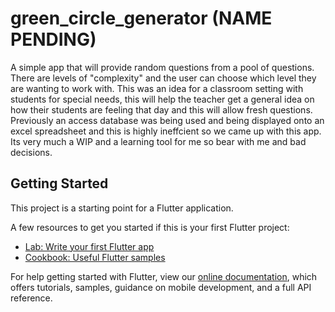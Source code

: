 # green_circle_generator (NAME PENDING)

A simple app that will provide random questions from a pool of questions. There are levels of "complexity" and the user can choose which level they are wanting to work with. This was an idea for a classroom setting with students for special needs, this will help the teacher get a general idea on how their students are feeling that day and this will allow fresh questions. 
Previously an access database was being used and being displayed onto an excel spreadsheet and this is highly ineffcient so we came up with this app. 
Its very much a WIP and a learning tool for me so bear with me and bad decisions. 

## Getting Started

This project is a starting point for a Flutter application.

A few resources to get you started if this is your first Flutter project:

- [Lab: Write your first Flutter app](https://flutter.dev/docs/get-started/codelab)
- [Cookbook: Useful Flutter samples](https://flutter.dev/docs/cookbook)

For help getting started with Flutter, view our
[online documentation](https://flutter.dev/docs), which offers tutorials,
samples, guidance on mobile development, and a full API reference.

